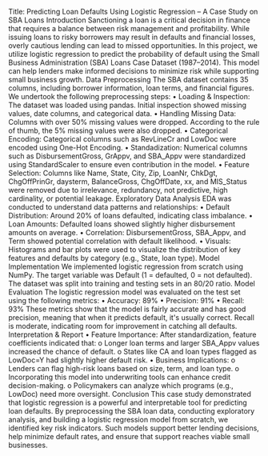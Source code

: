 Title: Predicting Loan Defaults Using Logistic Regression – A Case Study on SBA Loans
Introduction 
Sanctioning a loan is a critical decision in finance that requires a balance between risk management and profitability. While issuing loans to risky borrowers may result in defaults and financial losses, overly cautious lending can lead to missed opportunities. In this project, we utilize logistic regression to predict the probability of default using the Small Business Administration (SBA) Loans Case Dataset (1987–2014). This model can help lenders make informed decisions to minimize risk while supporting small business growth.
Data Preprocessing 
The SBA dataset contains 35 columns, including borrower information, loan terms, and financial figures. We undertook the following preprocessing steps:
•	Loading & Inspection: The dataset was loaded using pandas. Initial inspection showed missing values, date columns, and categorical data.
•	Handling Missing Data: Columns with over 50% missing values were dropped. According to the rule of thumb, the 5% missing values were also dropped.
•	Categorical Encoding: Categorical columns such as RevLineCr and LowDoc were encoded using One-Hot Encoding.
•	Standadization: Numerical columns such as DisbursementGross, GrAppv, and SBA_Appv were standardized using StandardScaler to ensure even contribution in the model.
•	Feature Selection: Columns like Name, State, City, Zip, LoanNr, ChkDgt, ChgOffPrinGr, daysterm, BalanceGross, ChgOffDate, xx, and MIS_Status were removed due to irrelevance, redundancy, not predictive, high cardinality, or potential leakage.
Exploratory Data Analysis
EDA was conducted to understand data patterns and relationships:
•	Default Distribution: Around 20% of loans defaulted, indicating class imbalance.
•	Loan Amounts: Defaulted loans showed slightly higher disbursement amounts on average.
•	Correlation: DisbursementGross, SBA_Appv, and Term showed potential correlation with default likelihood.
•	Visuals: Histograms and bar plots were used to visualize the distribution of key features and defaults by category (e.g., State, loan type).
Model Implementation
We implemented logistic regression from scratch using NumPy. The target variable was Default (1 = defaulted, 0 = not defaulted). The dataset was split into training and testing sets in an 80/20 ratio.
Model Evaluation
The logistic regression model was evaluated on the test set using the following metrics:
•	Accuracy: 89%
•	Precision: 91%
•	Recall: 93%
These metrics show that the model is fairly accurate and has good precision, meaning that when it predicts default, it's usually correct. Recall is moderate, indicating room for improvement in catching all defaults.
Interpretation & Report
•	Feature Importance: After standardization, feature coefficients indicated that:
o	Longer loan terms and larger SBA_Appv values increased the chance of default.
o	States like CA and loan types flagged as LowDoc=Y had slightly higher default risk.
•	Business Implications:
o	Lenders can flag high-risk loans based on size, term, and loan type.
o	Incorporating this model into underwriting tools can enhance credit decision-making.
o	Policymakers can analyze which programs (e.g., LowDoc) need more oversight.
Conclusion 
This case study demonstrated that logistic regression is a powerful and interpretable tool for predicting loan defaults. By preprocessing the SBA loan data, conducting exploratory analysis, and building a logistic regression model from scratch, we identified key risk indicators. Such models support better lending decisions, help minimize default rates, and ensure that support reaches viable small businesses.
